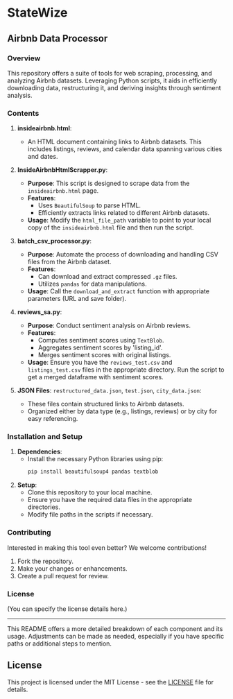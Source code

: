 # StateWize

## Airbnb Data Processor

### Overview

This repository offers a suite of tools for web scraping, processing, and analyzing Airbnb datasets. Leveraging Python scripts, it aids in efficiently downloading data, restructuring it, and deriving insights through sentiment analysis.

### Contents

1. **insideairbnb.html**:
   - An HTML document containing links to Airbnb datasets. This includes listings, reviews, and calendar data spanning various cities and dates.
   
2. **InsideAirbnbHtmlScrapper.py**:
   - **Purpose**: This script is designed to scrape data from the `insideairbnb.html` page.
   - **Features**:
     - Uses `BeautifulSoup` to parse HTML.
     - Efficiently extracts links related to different Airbnb datasets.
   - **Usage**: Modify the `html_file_path` variable to point to your local copy of the `insideairbnb.html` file and then run the script.

3. **batch_csv_processor.py**:
   - **Purpose**: Automate the process of downloading and handling CSV files from the Airbnb dataset.
   - **Features**:
     - Can download and extract compressed `.gz` files.
     - Utilizes `pandas` for data manipulations.
   - **Usage**: Call the `download_and_extract` function with appropriate parameters (URL and save folder).

4. **reviews_sa.py**:
   - **Purpose**: Conduct sentiment analysis on Airbnb reviews.
   - **Features**:
     - Computes sentiment scores using `TextBlob`.
     - Aggregates sentiment scores by 'listing_id'.
     - Merges sentiment scores with original listings.
   - **Usage**: Ensure you have the `reviews_test.csv` and `listings_test.csv` files in the appropriate directory. Run the script to get a merged dataframe with sentiment scores.

5. **JSON Files**: `restructured_data.json`, `test.json`, `city_data.json`:
   - These files contain structured links to Airbnb datasets.
   - Organized either by data type (e.g., listings, reviews) or by city for easy referencing.

### Installation and Setup

1. **Dependencies**:
   - Install the necessary Python libraries using pip:
     ```bash
     pip install beautifulsoup4 pandas textblob
     ```
2. **Setup**:
   - Clone this repository to your local machine.
   - Ensure you have the required data files in the appropriate directories.
   - Modify file paths in the scripts if necessary.

### Contributing

Interested in making this tool even better? We welcome contributions! 
1. Fork the repository.
2. Make your changes or enhancements.
3. Create a pull request for review.

### License

(You can specify the license details here.)

---

This README offers a more detailed breakdown of each component and its usage. Adjustments can be made as needed, especially if you have specific paths or additional steps to mention.


## License

This project is licensed under the MIT License - see the [LICENSE](LICENSE) file for details.
```
